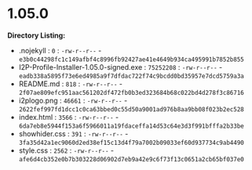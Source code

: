 1.05.0
======

**Directory Listing:**

 - .nojekyll : `0` : `-rw-r--r--` - `e3b0c44298fc1c149afbf4c8996fb92427ae41e4649b934ca495991b7852b855`
 - I2P-Profile-Installer-1.05.0-signed.exe : `75252208` : `-rw-r--r--` - `eadb338a5895f73e6ed4985a9f7dfdac722f74c9bcdd0bd35957e7dcd5759a3a`
 - README.md : `818` : `-rw-r--r--` - `2f07ae809efc951aac561202df472fb0b3ed323684b68c022bd4d278f3c86716`
 - i2plogo.png : `46661` : `-rw-r--r--` - `2622fef997fd1dcc1c0ca63bbed0c55d50a9001ad976b8aa9bb08f023b2ec528`
 - index.html : `3566` : `-rw-r--r--` - `6da7eb8e5944f153a6f5966011a19fdaceffa14d53c64e3d3f991bfffa2b33be`
 - showhider.css : `391` : `-rw-r--r--` - `3fa35d42a1ec9060d2ed38ef15c13d4f79a7002b09033ef60d937734c9ab4490`
 - style.css : `2562` : `-rw-r--r--` - `afe6d4cb352e0b7b303228d06902d7eb9a42e9c6f73f13c0651a2cb65bf037e0`
